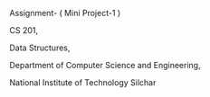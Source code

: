 Assignment- ( Mini Project-1 )

CS 201, 

Data Structures, 

Department of Computer Science and Engineering, 

National Institute of Technology Silchar
